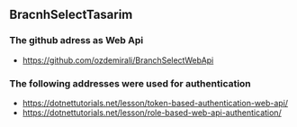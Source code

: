 ## BracnhSelectTasarim

### The github adress as Web Api
* https://github.com/ozdemirali/BranchSelectWebApi

### The following addresses were used for authentication
* https://dotnettutorials.net/lesson/token-based-authentication-web-api/
* https://dotnettutorials.net/lesson/role-based-web-api-authentication/
